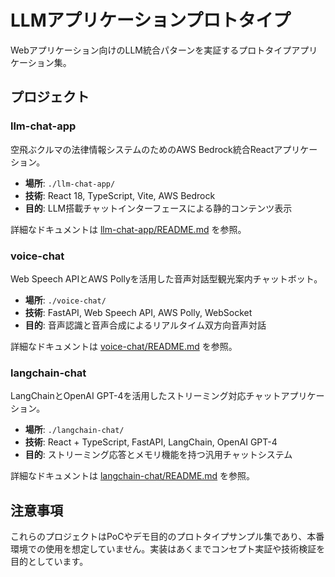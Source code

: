 # LLMアプリケーションプロトタイプ

Webアプリケーション向けのLLM統合パターンを実証するプロトタイプアプリケーション集。

## プロジェクト

### llm-chat-app

空飛ぶクルマの法律情報システムのためのAWS Bedrock統合Reactアプリケーション。

- **場所**: `./llm-chat-app/`
- **技術**: React 18, TypeScript, Vite, AWS Bedrock
- **目的**: LLM搭載チャットインターフェースによる静的コンテンツ表示

詳細なドキュメントは [llm-chat-app/README.md](./llm-chat-app/README.md) を参照。

### voice-chat

Web Speech APIとAWS Pollyを活用した音声対話型観光案内チャットボット。

- **場所**: `./voice-chat/`
- **技術**: FastAPI, Web Speech API, AWS Polly, WebSocket
- **目的**: 音声認識と音声合成によるリアルタイム双方向音声対話

詳細なドキュメントは [voice-chat/README.md](./voice-chat/README.md) を参照。

### langchain-chat

LangChainとOpenAI GPT-4を活用したストリーミング対応チャットアプリケーション。

- **場所**: `./langchain-chat/`
- **技術**: React + TypeScript, FastAPI, LangChain, OpenAI GPT-4
- **目的**: ストリーミング応答とメモリ機能を持つ汎用チャットシステム

詳細なドキュメントは [langchain-chat/README.md](./langchain-chat/README.md) を参照。

## 注意事項

これらのプロジェクトはPoCやデモ目的のプロトタイプサンプル集であり、本番環境での使用を想定していません。実装はあくまでコンセプト実証や技術検証を目的としています。